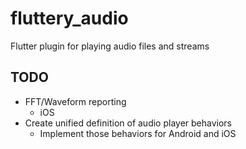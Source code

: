 # fluttery_audio

Flutter plugin for playing audio files and streams

## TODO

* FFT/Waveform reporting
  * iOS
* Create unified definition of audio player behaviors
  * Implement those behaviors for Android and iOS

